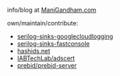 

info/blog at [ManiGandham.com](https://manigandham.com/)

own/maintain/contribute:

- [serilog-sinks-googlecloudlogging](https://github.com/manigandham/serilog-sinks-googlecloudlogging)
- [serilog-sinks-fastconsole](https://github.com/manigandham/serilog-sinks-fastconsole)
- [hashids.net](https://github.com/ullmark/hashids.net)
- [IABTechLab/adscert](https://github.com/IABTechLab/adscert)
- [prebid/prebid-server](https://github.com/prebid/prebid-server)

